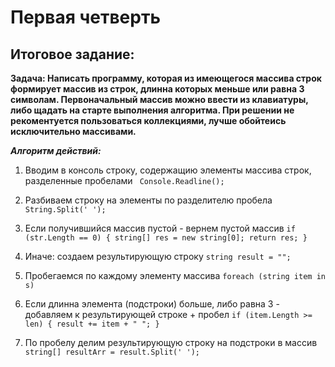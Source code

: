 # Первая четверть
## Итоговое задание:

**Задача: Написать программу, которая из имеющегося массива строк формирует массив из строк, длинна которых меньше или равна 3 символам. Первоначальный массив можно ввести из клавиатуры, либо щадать на старте выполнения алгоритма. При решении не рекоментуется пользоваться коллекциями, лучше обойтеись исключительно массивами.**

***Алгоритм действий:***

1. Вводим в консоль строку, содержащию элементы массива строк, разделенные пробелами
` Console.Readline();`

2. Разбиваем строку на элементы по разделителю пробела ` String.Split(' ');`

3. Если получившийся массив пустой - вернем пустой массив
`if (str.Length == 0)
    {
        string[] res = new string[0];
        return res;
    }`

4. Иначе: создаем результирующую строку `string result = "";`

5. Пробегаемся по каждому элементу массива `foreach (string item in s)`
6. Если длинна элемента (подстроки) больше, либо равна 3 - добавляем к результирующей строке + пробел 
`if (item.Length >= len)
    {
        result += item + " ";
    }`

7. По пробелу делим результирующую строку на подстроки в массив
`string[] resultArr = result.Split(' ');`

